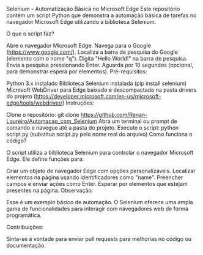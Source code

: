 Selenium - Automatização Básica no Microsoft Edge
Este repositório contém um script Python que demonstra a automação básica de tarefas no navegador Microsoft Edge utilizando a biblioteca Selenium.

O que o script faz?

Abre o navegador Microsoft Edge.
Navega para o Google (https://www.google.com/).
Localiza a barra de pesquisa do Google (elemento com o nome "q").
Digita "Hello World!" na barra de pesquisa.
Envia a pesquisa pressionando Enter.
Aguarda por 10 segundos (opcional, para demonstrar espera por elementos).
Pré-requisitos:

Python 3.x instalado
Biblioteca Selenium instalada (pip install selenium)
Microsoft WebDriver para Edge baixado e descompactado na pasta drivers do projeto (https://developer.microsoft.com/en-us/microsoft-edge/tools/webdriver/)
Instruções:

Clone o repositório: git clone https://github.com/Renan-Loureiro/Automacao_com_Selenium
Abra um terminal ou prompt de comando e navegue até a pasta do projeto.
Execute o script: python script.py (substitua script.py pelo nome real do arquivo)
Como funciona o código?

O script utiliza a biblioteca Selenium para controlar o navegador Microsoft Edge. Ele define funções para:

Criar um objeto de navegador Edge com opções personalizáveis.
Localizar elementos na página usando identificadores como "name".
Preencher campos e enviar ações como Enter.
Esperar por elementos que estejam presentes na página.
Observação:

Esse é um exemplo básico de automação. O Selenium oferece uma ampla gama de funcionalidades para interagir com navegadores web de forma programática.

Contribuições:

Sinta-se à vontade para enviar pull requests para melhorias no código ou documentação.

